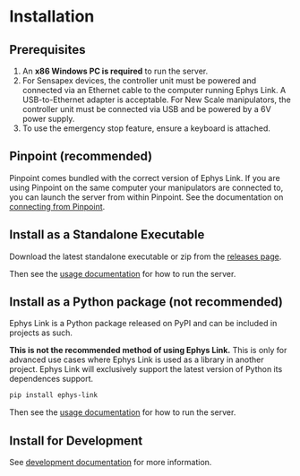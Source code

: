 # Installation

## Prerequisites

1. An **x86 Windows PC is required** to run the server.
2. For Sensapex devices, the controller unit must be powered and connected via an Ethernet
   cable to the computer running Ephys Link. A USB-to-Ethernet adapter is acceptable. For New Scale manipulators,
   the controller unit must be connected via USB and be powered by a 6V power
   supply.
3. To use the emergency stop feature, ensure a keyboard is attached.

## Pinpoint (recommended)

Pinpoint comes bundled with the correct version of Ephys Link. If you are using Pinpoint on the same computer your
manipulators are connected to, you can launch the server from within Pinpoint. See the documentation
on [connecting from Pinpoint](../usage/using_ephys_link.md#connecting-to-pinpoint).

## Install as a Standalone Executable

Download the latest standalone executable or zip from the [releases page](https://github.com/VirtualBrainLab/ephys-link/releases/latest).

Then see the [usage documentation](../usage/starting_ephys_link.md) for how to run the server.

## Install as a Python package (not recommended)

Ephys Link is a Python package released on PyPI and can be included in projects as such.

**This is not the recommended method of using Ephys Link.** This is only for advanced
use cases where Ephys Link is used as a library in another project. Ephys Link will exclusively support the latest version of Python its dependences support.

```bash
pip install ephys-link
```

Then see the [usage documentation](../usage/starting_ephys_link.md) for how to run the server.

## Install for Development

See [development documentation](../development/index.md#installing-for-development) for more information.
